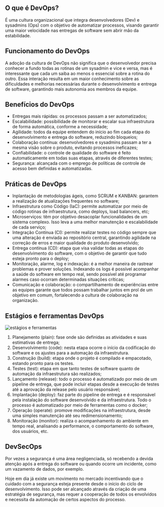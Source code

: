 ## O que é DevOps?

É uma cultura organizacional que integra desenvolvedores (Dev) e sysadmins (Ops) com o objetivo de automatizar processos, visando garantir uma maior velocidade nas entregas de software sem abrir mão da estabilidade.


## Funcionamento do DevOps

A adoção da cultura de DevOps não significa que o desenvolvedor precisa conhecer a fundo todas as rotinas de um sysadmin e vice e versa, mas é interessante que cada um saiba ao menos o essencial sobre a rotina do outro. Essa interação resulta em um maior conhecimento sobre as dificuldades e melhorias necessárias durante o desenvolvimento e entrega de software, garantindo mais autonomia aos membros da equipe.


## Benefícios do DevOps

*   Entregas mais rápidas: os processos passam a ser automatizados;
*   Escalabilidade: possibilidade de monitorar e escalar sua infraestrutura de forma automática, conforme a necessidade;
*   Agilidade: todos da equipe entendem do início ao fim cada etapa do desenvolvimento e entrega do software, reduzindo bloqueios;
*   Colaboração contínua: desenvolvedores e sysadmins passam a ter a mesma visão sobre o produto, evitando processos ineficazes;
*   Confiabilidade: o controle de qualidade do software é feito automaticamente em todas suas etapas, através de diferentes testes;
*   Segurança: alcançada com o emprego de políticas de controle de acesso bem definidas e automatizadas.


## Práticas de DevOps

*   Inplantação de metodologias ágeis, como SCRUM e KANBAN: garantem a realização de atualizações frequentes no software;
*   Infraestrutura como Código (IaC): permite automatizar por meio de código rotinas de infraestrutura, como deploys, load balancers, etc;
*   Microserviços: têm por objetivo desacoplar funcionalidades de um sistema complexo. Isso leva a uma melhor manutenção e escalabilidade de cada serviço;
*   Integração Contínua (CI): permite realizar testes no código sempre que uma alteração é enviada ao repositório central, garantindo agilidade na correção de erros e maior qualidade do produto desenvolvido;
*   Entrega contínua (CD): etapa que visa validar todas as etapas do desenvolvimento do software, com o objetivo de garantir que tudo esteja pronto para o deploy; 
*   Monitoração, alarme, log e indexação: é a melhor maneira de rastrear problemas e prover soluções. Indexando os logs é possível acompanhar a saúde do software em tempo real, sendo possível até programar alarmes caso ocorram determinadas situações críticas;
*   Comunicação e colaboração: o compartilhamento de experiências entre as equipes garante que todos possam trabalhar juntos em prol de um objetivo em comum, fortalecendo a cultura de colaboração na organização.



## Estágios e ferramentas DevOps

![estágios e ferramentas](https://i.imgur.com/9k0MDzb.png)

1.   Planejamento (plain): fase onde são definidas as atividades e suas estimativas de entrega;
2.   Desenvolvimento (code): nesta etapa ocorre o início da codificação do software e os ajustes para a automação da infraestrutura.
3.   Construção (build): etapa onde o projeto é compilado e empacotado, estando pronto para os testes.
4.   Testes (test): etapa em que tanto testes de software quanto de automação da infraestrutura são realizados;
5.   Lançamento (release): todo o processo é automatizado por meio de um pipeline de entrega, que pode incluir etapas desde a execução de testes até a aprovação da release pelo usuário responsável;
6.   Implantação (deploy): faz parte do pipeline de entrega e é responsável pela instalação do software desenvolvido e da infraestrutura. Todo o processo é automatizado por meio de ferramentas como o docker;
7.   Operação (operate): promove modificações na infraestrutura, desde uma simples manutenção até seu redimensionamento;
8.   Monitoração (monitor): realiza o acompanhamento do ambiente em tempo real, analisando a performance, o comportamento do software, dos usuários, etc.


## DevSecOps

Por vezes a segurança é uma área negligenciada, só recebendo a devida atenção após a entrega do software ou quando ocorre um incidente, como um vazamento de dados, por exemplo. 

Hoje em dia já existe um movimento no mercado incentivando que o cuidado com a segurança esteja presente desde o início do ciclo de desenvolvimento. Isso pode ser alcançado através da criação de uma estratégia de segurança, mas requer a cooperação de todos os envolvidos e necessita da automação de certos aspectos do processo.